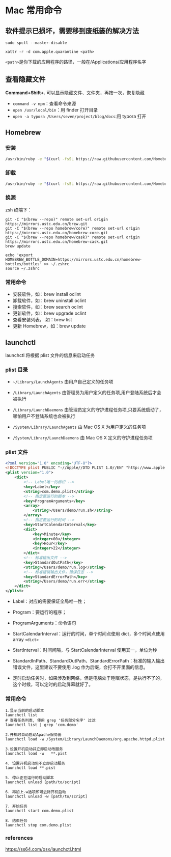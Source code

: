 # Mac 常用命令

## 软件提示已损坏，需要移到废纸篓的解决方法

```empty
sudo spctl --master-disable
```

```empty
xattr -r -d com.apple.quarantine <path>
```

`<path>`是你下载的应用程序的路径，一般在/Applications/应用程序名字

## 查看隐藏文件

**Command+Shift+.** 可以显示隐藏文件、文件夹，再按一次，恢复隐藏

- `command -v npm`：查看命令来源
- `open /usr/local/bin`：用 finder 打开目录
- `open -a typora /Users/seven/project/blog/docs`:用 typora 打开

## Homebrew

### 安装

```bash
/usr/bin/ruby -e "$(curl -fsSL https://raw.githubusercontent.com/Homebrew/install/master/install)"
```

### 卸载

```bash
/usr/bin/ruby -e "$(curl -fsSL https://raw.githubusercontent.com/Homebrew/install/master/uninstall)"
```

### 换源

zsh 终端下：

```shell
git -C "$(brew --repo)" remote set-url origin https://mirrors.ustc.edu.cn/brew.git
git -C "$(brew --repo homebrew/core)" remote set-url origin https://mirrors.ustc.edu.cn/homebrew-core.git
git -C "$(brew --repo homebrew/cask)" remote set-url origin https://mirrors.ustc.edu.cn/homebrew-cask.git
brew update

echo 'export HOMEBREW_BOTTLE_DOMAIN=https://mirrors.ustc.edu.cn/homebrew-bottles/bottles' >> ~/.zshrc
source ~/.zshrc
```

### 常用命令

- 安装软件，如：brew install oclint
- 卸载软件，如：brew uninstall oclint
- 搜索软件，如：brew search oclint
- 更新软件，如：brew upgrade oclint
- 查看安装列表， 如：brew list
- 更新 Homebrew，如：brew update

## launchctl

launchctl 将根据 plist 文件的信息来启动任务

### plist 目录

- `~/Library/LaunchAgents` 由用户自己定义的任务项
- `/Library/LaunchAgents` 由管理员为用户定义的任务项,用户登陆系统后才会被执行

- `/Library/LaunchDaemons` 由管理员定义的守护进程任务项,只要系统启动了，哪怕用户不登陆系统也会被执行
- `/System/Library/LaunchAgents` 由 Mac OS X 为用户定义的任务项

- `/System/Library/LaunchDaemons` 由 Mac OS X 定义的守护进程任务项

### plist 文件

```xml
<?xml version="1.0" encoding="UTF-8"?>
<!DOCTYPE plist PUBLIC "-//Apple//DTD PLIST 1.0//EN" "http://www.apple.com/DTDs/PropertyList-1.0.dtd">
<plist version="1.0">
    <dict>
        <!-- Label唯一的标识 -->
        <key>Label</key>
        <string>com.demo.plist</string>
        <!-- 指定要运行的脚本 -->
        <key>ProgramArguments</key>
        <array>
            <string>/Users/demo/run.sh</string>
        </array>
        <!-- 指定要运行的时间 -->
        <key>StartCalendarInterval</key>
        <dict>
            <key>Minute</key>
            <integer>00</integer>
            <key>Hour</key>
            <integer>22</integer>
        </dict>
        <!-- 标准输出文件 -->
        <key>StandardOutPath</key>
        <string>/Users/demo/run.log</string>
        <!-- 标准错误输出文件，错误日志 -->
        <key>StandardErrorPath</key>
        <string>/Users/demo/run.err</string>
    </dict>
</plist>
```

- Label：对应的需要保证全局唯一性；
- Program：要运行的程序；

- ProgramArguments：命令语句
- StartCalendarInterval：运行的时间，单个时间点使用 dict，多个时间点使用 array `<dict>`

- StartInterval：时间间隔，与 StartCalendarInterval 使用其一，单位为秒
- StandardInPath、StandardOutPath、StandardErrorPath：标准的输入输出错误文件，这里建议不要使用 .log 作为后缀，会打不开里面的信息。

- 定时启动任务时，如果涉及到网络，但是电脑处于睡眠状态，是执行不了的，这个时候，可以定时的启动屏幕就好了。

### 常用命令

```shell
1.显示当前的启动脚本
launchctl list
# 查看任务列表, 使用 grep '任务部分名字' 过滤
launchctl list | grep 'com.demo'

2.开机时自动启动Apache服务器
launchctl load -w /System/Library/LaunchDaemons/org.apache.httpd.plist

3.设置开机启动并立即启动改服务
launchctl load -w   **.pist

4. 设置开机启动但不立即启动服务
launchctl load **.pist

5. 停止正在运行的启动脚本
launchctl unload [path/to/script]

6. 再加上-w选项即可去除开机启动
launchctl unload -w [path/to/script]

7. 开始任务
launchctl start com.demo.plist

8. 结束任务
launchctl stop com.demo.plist
```

### references

<https://ss64.com/osx/launchctl.html>
